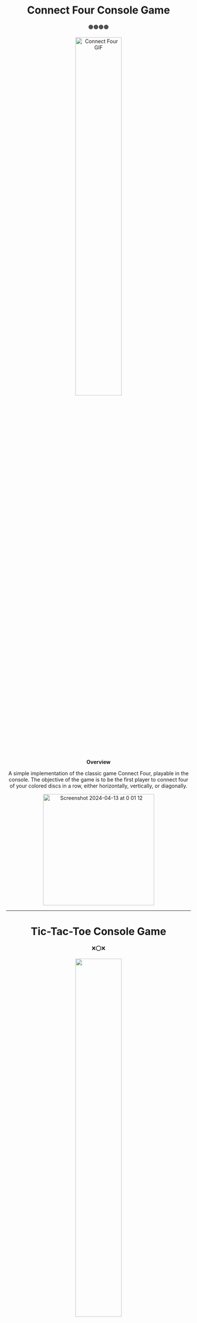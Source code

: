 <h1 align="center">Connect Four Console Game</h1>

<p align="center">
  🟠🟠🟠🟠
</p>

<p align="center">
  <img src="https://media.giphy.com/media/v1.Y2lkPTc5MGI3NjExd3M4dTRndmJzYTV6NGJzaDc1eXh5NG1mcWwxeG56MTY5ZjU3djVwdCZlcD12MV9pbnRlcm5hbF9naWZfYnlfaWQmY3Q9cw/1SDoMdbJh8YQqnvpO6/giphy.gif" alt="Connect Four GIF" width="50%">
</p>

<p align="center"><strong>Overview</strong></p>

<p align="center">A simple implementation of the classic game Connect Four, playable in the console. The objective of the game is to be the first player to connect four of your colored discs in a row, either horizontally, vertically, or diagonally.</p>

<p align="center">
  <img width="303" alt="Screenshot 2024-04-13 at 0 01 12" src="https://github.com/loyordanova/small_console_projects/assets/122961637/6be02199-637c-42bd-9706-1bdb4c02eedb">
</p>

---

<h1 align="center">Tic-Tac-Toe Console Game</h1>

<p align="center">
  ❌⭕️❌
</p>

<p align="center">
  <img src="https://media.giphy.com/media/v1.Y2lkPTc5MGI3NjExZG02cHJvNXIzemo4bjFtM282NG9ub3Fmbm51b3RtOTU4Nm1xa283dyZlcD12MV9pbnRlcm5hbF9naWZfYnlfaWQmY3Q9cw/rURzsMUBQTfJA36c2Q/giphy.gif" width="50%">
</p>

<p align="center"><strong>Overview</strong></p>

<p align="center">A simple implementation of the classic game Tic Tac Toe, playable in the console. The game involves two players, X and O, who take turns marking spaces in a 3x3 grid. The first player to get three of their marks in a row, column, or diagonal wins the game.</p>

<p align="center">
  <img width="458" alt="Screenshot 2024-04-13 at 0 14 38" src="https://github.com/loyordanova/small_console_projects/assets/122961637/6e951873-a8c5-4ed8-9139-da8e965c9c3d">
</p>

---

<h1 align="center">Secter Password Generator</h1>

<p align="center">
  🗝
</p>

<p align="center">
  <img src="https://media.giphy.com/media/v1.Y2lkPTc5MGI3NjExNWdtMXpqa3UwdDc3aXFhcTRrdXg5emc1eGdjYmR2cm5pOG52NzI5aiZlcD12MV9pbnRlcm5hbF9naWZfYnlfaWQmY3Q9cw/dVL8o5p0S5jVpFg9Gj/giphy.gif" width="50%">
</p>

<p align="center"><strong>Overview</strong></p>

<p align="center">The program creates a secure random password of a given length by combining uppercase and lowercase letters, digits, and special characters. It relies on the secrets module, ensuring cryptographic security for sensitive tasks like account authentication or cryptographic key generation..</p>

<p align="center">
  <img width="124" alt="Screenshot 2024-04-13 at 11 21 28" src="https://github.com/loyordanova/small_console_projects/assets/122961637/a54d60be-3b74-45a9-a8c2-686f084a8c05">
</p>


